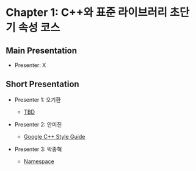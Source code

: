 # Chapter 1: C++와 표준 라이브러리 초단기 속성 코스

## Main Presentation 

- Presenter: X

## Short Presentation

- Presenter 1: 오기환
  - [TBD](slides/)

- Presenter 2: 안미진
  - [Google C++ Style Guide](slides/ch1-google-cpp-style-guide.pdf)
  
- Presenter 3: 박종혁
  - [Namespace](slides/ch1-namespace.pdf)